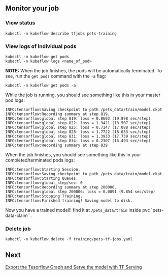 ## Monitor your job

### View status
```
kubectl -n kubeflow describe tfjobs pets-training
```

### View logs of individual pods
```
kubectl -n kubeflow get pods
kubectl -n kubeflow logs <name_of_pod>
```
**NOTE:** When the job finishes, the pods will be automatically terminated. To see, run the `get pods` command with the `-a` flag:
```
kubectl -n kubeflow get pods -a
```

While the job is running, you should see something like this in your master pod logs:
```
INFO:tensorflow:Saving checkpoint to path /pets_data/train/model.ckpt
INFO:tensorflow:Recording summary at step 819.
INFO:tensorflow:global step 819: loss = 0.8603 (19.898 sec/step)
INFO:tensorflow:global step 822: loss = 1.9421 (18.507 sec/step)
INFO:tensorflow:global step 825: loss = 0.7147 (17.088 sec/step)
INFO:tensorflow:global step 828: loss = 1.7722 (18.033 sec/step)
INFO:tensorflow:global step 831: loss = 1.3933 (17.739 sec/step)
INFO:tensorflow:global step 834: loss = 0.2307 (16.493 sec/step)
INFO:tensorflow:Recording summary at step 839
```

When the job finishes, you should see something like this in your completed/terminated pods logs:
```
INFO:tensorflow:Starting Session.
INFO:tensorflow:Saving checkpoint to path /pets_data/train/model.ckpt
INFO:tensorflow:Starting Queues.
INFO:tensorflow:global_step/sec: 0
INFO:tensorflow:Recording summary at step 200006.
INFO:tensorflow:global step 200006: loss = 0.0091 (9.854 sec/step)
INFO:tensorflow:Stopping Training.
INFO:tensorflow:Finished training! Saving model to disk.
```

Now you have a trained model!! find it at `/pets_data/train` inside pvc `pets-data-claim``.

### Delete job
```
kubectl -n kubeflow delete -f training/pets-tf-jobs.yaml
```

## Next
[Export the Tesorflow Graph and Serve the model with TF Serving](./export_tf_graph.md)